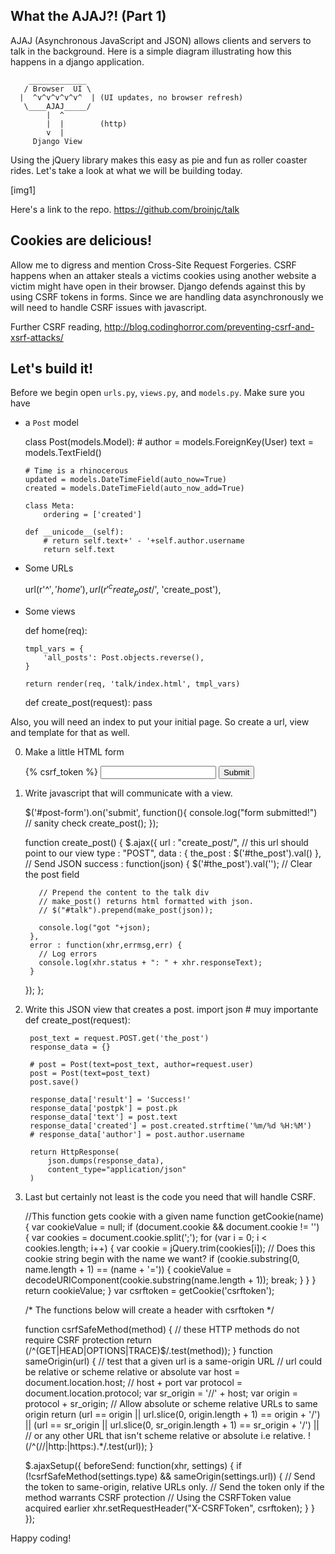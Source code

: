 What the AJAJ?! (Part 1)
------------------------

AJAJ (Asynchronous JavaScript and JSON) allows clients and servers to talk in the background. Here is a simple diagram illustrating how this happens in a django application.

        _____________
       / Browser  UI \
      |  ^v^v^v^v^v^  | (UI updates, no browser refresh)
       \____AJAJ_____/
            |  ^
            |  |        (http)
            v  |
         Django View


Using the jQuery library makes this easy as pie and fun as roller coaster rides. Let's take a look at what we will be building today.

[img1]

Here's a link to the repo. https://github.com/broinjc/talk

Cookies are delicious!
----------------------

Allow me to digress and mention Cross-Site Request Forgeries. CSRF happens when an attaker steals a victims cookies using another website a victim might have open in their browser. Django defends against this by using CSRF tokens in forms. Since we are handling data asynchronously we will need to handle CSRF issues with javascript. 

Further CSRF reading, http://blog.codinghorror.com/preventing-csrf-and-xsrf-attacks/

Let's build it!
---------------

Before we begin open `urls.py`, `views.py`, and `models.py`. Make sure you have 

  - a `Post` model 

      class Post(models.Model):
        # author = models.ForeignKey(User)
        text = models.TextField()

        # Time is a rhinocerous
        updated = models.DateTimeField(auto_now=True)
        created = models.DateTimeField(auto_now_add=True)

        class Meta:
            ordering = ['created']

        def __unicode__(self):
            # return self.text+' - '+self.author.username
            return self.text

  - Some URLs

       url(r'^$', 'home'),
       url(r'^create_post/$', 'create_post'),
  
  - Some views

      def home(req):

        tmpl_vars = {
            'all_posts': Post.objects.reverse(),
        }

        return render(req, 'talk/index.html', tmpl_vars)

      def create_post(request):
          pass

Also, you will need an index to put your initial page. So create a url, view and template for that as well.

0. Make a little HTML form

    <form id="post-form" onsubmit='return false;' >
        {% csrf_token %}
        <input type="text" id="the_post" required/>
        <input type='submit' id='create_post_btn' class="tiny button" />
    </form>

1. Write javascript that will communicate with a view.

    $('#post-form').on('submit', function(){
        console.log("form submitted!")  // sanity check
        create_post();
    });

    function create_post() {
      $.ajax({
        url : "create_post/", // this url should point to our view
        type : "POST",
        data : { the_post : $('#the_post').val() }, // Send JSON
        success : function(json) {
          $('#the_post').val(''); // Clear the post field

          // Prepend the content to the talk div
          // make_post() returns html formatted with json.
          // $("#talk").prepend(make_post(json));

          console.log("got "+json);
        },
        error : function(xhr,errmsg,err) {
          // Log errors
          console.log(xhr.status + ": " + xhr.responseText);
        }
      });
    };


2. Write this JSON view that creates a post.
    import json # muy importante
    def create_post(request):

        post_text = request.POST.get('the_post')
        response_data = {}

        # post = Post(text=post_text, author=request.user)
        post = Post(text=post_text)
        post.save()

        response_data['result'] = 'Success!'
        response_data['postpk'] = post.pk
        response_data['text'] = post.text
        response_data['created'] = post.created.strftime('%m/%d %H:%M')
        # response_data['author'] = post.author.username

        return HttpResponse(
            json.dumps(response_data),
            content_type="application/json"
        )

3. Last but certainly not least is the code you need that will handle CSRF.

    //This function gets cookie with a given name
    function getCookie(name) {
        var cookieValue = null;
        if (document.cookie && document.cookie != '') {
            var cookies = document.cookie.split(';');
            for (var i = 0; i < cookies.length; i++) {
                var cookie = jQuery.trim(cookies[i]);
                // Does this cookie string begin with the name we want?
                if (cookie.substring(0, name.length + 1) == (name + '=')) {
                    cookieValue = decodeURIComponent(cookie.substring(name.length + 1));
                    break;
                }
            }
        }
        return cookieValue;
    }
    var csrftoken = getCookie('csrftoken');

    /*
    The functions below will create a header with csrftoken
    */

    function csrfSafeMethod(method) {
        // these HTTP methods do not require CSRF protection
        return (/^(GET|HEAD|OPTIONS|TRACE)$/.test(method));
    }
    function sameOrigin(url) {
        // test that a given url is a same-origin URL
        // url could be relative or scheme relative or absolute
        var host = document.location.host; // host + port
        var protocol = document.location.protocol;
        var sr_origin = '//' + host;
        var origin = protocol + sr_origin;
        // Allow absolute or scheme relative URLs to same origin
        return (url == origin || url.slice(0, origin.length + 1) == origin + '/') ||
            (url == sr_origin || url.slice(0, sr_origin.length + 1) == sr_origin + '/') ||
            // or any other URL that isn't scheme relative or absolute i.e relative.
            !(/^(\/\/|http:|https:).*/.test(url));
    }

    $.ajaxSetup({
        beforeSend: function(xhr, settings) {
            if (!csrfSafeMethod(settings.type) && sameOrigin(settings.url)) {
                // Send the token to same-origin, relative URLs only.
                // Send the token only if the method warrants CSRF protection
                // Using the CSRFToken value acquired earlier
                xhr.setRequestHeader("X-CSRFToken", csrftoken);
            }
        }
    });


Happy coding!
